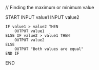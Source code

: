 // Finding the maximum or minimum value

START
    INPUT value1
    INPUT value2
    
    IF value1 > value2 THEN
        OUTPUT value1
    ELSE IF value2 > value1 THEN
        OUTPUT value2
    ELSE
        OUTPUT "Both values are equal"
    END IF
END